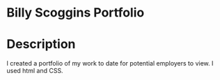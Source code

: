 # Billy Scoggins Portfolio

# Description 

I created a portfolio of my work to date for potential employers to view. I used html and CSS.
